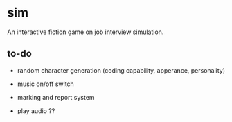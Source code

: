 # sim

An interactive fiction game on job interview simulation.

## to-do
- random character generation (coding capability, apperance, personality)
- music on/off switch
- marking and report system

- play audio ??
